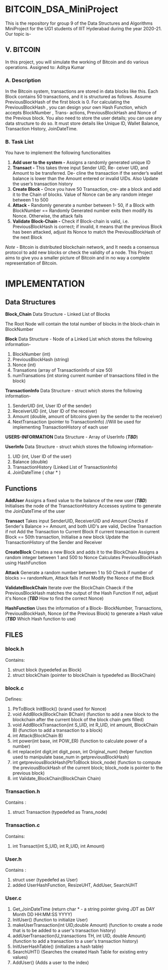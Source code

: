 # BITCOIN_DSA_MiniProject
This is the repository for group 9 of the Data Structures and Algorithms MiniProject for the UG1 students of IIIT Hyderabad during the year 2020-21. Our topic is-

## V. BITCOIN
In this project, you will simulate the working of Bitcoin
and do various operations.
Assigned to: Aditya Kumar



### A. Description
In the Bitcoin system, transactions are stored in data
blocks like this. Each Block contains 50 transactions, and
it is structured as follows.
Assume PreviousBlockHash of the first block is 0. For
calculating the PreviousBlockHash , you can design your
own Hash Function, which accepts BlockNumber , Trans-
actions, PreviousBlockHash and Nonce of the Previous
block.
You also need to store the user details; you can use any
data structure to do so. It must store details like Unique
ID, Wallet Balance, Transaction History, JoinDateTime.



### B. Task List
You have to implement the following functionalities

1. **Add user to the system -** Assigns a randomly
generated unique ID
2. **Transact -** This takes three input Sender UID, Re-
ceiver UID, and Amount to be transferred. De-
cline the transaction if the sender’s wallet balance
is lower than the Amount entered or invalid UIDs.
Also Update the user’s transaction history
3. **Create Block -** Once you have 50 Transaction, cre-
ate a block and add it to the Chain of blocks. Value
of Nonce can be any random integer between 1 to
500
4. **Attack -** Randomly generate a number between 1-
50, if a Block with BlockNumber == Randomly
Generated number exits then modify its Nonce.
Otherwise, the attack fails
5. **Validate Block-Chain -** Check if Block-chain is
valid, i.e. PreviousBlockHash is correct; if invalid,
it means that the previous Block has been attacked,
adjust its Nonce to match the PreviousBlockHash
of the next Block

_Note -_ Bitcoin is distributed blockchain network, and
It needs a consensus protocol to add new blocks or check
the validity of a node. This Project aims to give you
a smaller picture of Bitcoin and in no way a complete
representation of Bitcoin.

# IMPLEMENTATION

## Data Structures

**Block_Chain**
Data Structure - Linked List of Blocks

The Root Node will contain the total number of blocks in the block-chain in BlockNumber

**Block**
Data Structure - Node of a Linked List which stores the following information-
  1. BlockNumber (int)
  2. PreviousBlockHash (string)
  3. Nonce (int)
  4. Transations (array of TransactionInfo of size 50)
  5. numTransations (int storing current number of transactions filled in the block)

**TransactionInfo**
Data Structure - struct which stores the following information-
  1. SenderUID (int, User ID of the sender)
  2. ReceiverUID (int, User ID of the receiver)
  3. Amount (double, amount of bitcoins given by the sender to the receiver)
  4. NextTransaction (pointer to TransactionInfo) //Will be used for implementing TransactionHistory of each user

**USERS-INFORMATION**
Data Structure - Array of UserInfo (***TBD***)

**UserInfo**
Data Structure - struct which stores the following information-
  1. UID (int, User ID of the user)   
  2. Balance (double)
  3. TransactionHistory (Linked List of TransactionInfo)
  4. JoinDateTime ( char * )

## Functions

**AddUser**
Assigns a fixed value to the balance of the new user (***TBD***)
Initialises the node of the TransactionHistory
Accesses systime to generate the JoinDateTime of the user

**Transact**
Takes input SenderUID, ReceiverUID and Amount
Checks if Sender's Balance >= Amount, and both UID's are valid, Decline Transaction if not
Add the Transaction to Current Block
  If current transaction in current Block == 50th transaction, Initialise a new block
Update the TransactionHistory of the Sender and Receiver

**CreateBlock**
Creates a new Block and adds it to the BlockChain
Assigns a random integer between 1 and 500 to Nonce
Calculates PreviousBlockHash using HashFunction

**Attack**
Generate a random number between 1 to 50
Check if number of blocks >= randomNum, Attack fails if not
Modify the Nonce of the Block

**ValidateBlockChain**
Iterate over the BlockChain
Chaeck if the PreviousBlockHash matches the output of the Hash Function
  If not, adjust it's Nonce   (***TBD*** How to find the correct Nonce)
  
**HashFunction**
Uses the information of a Block- BlockNumber, Transactions, PreviousBlockHash, Nonce (of the Previous Block)
to generate a Hash value    (***TBD*** Which Hash function to use)

## FILES

### block.h
Contains:
  1. struct block (typedefed as Block)
  2. struct blockChain (pointer to blockChain is typedefed as BlockChain)
### block.c
Defines:
  1. PtrToBlock InitBlock() (srand used for Nonce)
  2. void AddBlock(BlockChain BChain) (function to add a new block to the blockchain after the current block of the block chain gets filled)
  3. void AddBlockTransaction(int S_UID, int R_UID, int amount, BlockChain B) (function to add a transaction to a block)
  4. int Attack(BlockChain B)
  5. int power(int base, int POW_ER) (function to calculate power of a number)
  6. int replace(int digit,int digit_posn, int Original_num) (helper function used to manipulate base_num in getpreviousBlockHash)
  7. int getpreviousBlockHash(PtrToBlock block_node) (function to compute the previousBlockHash of the current block; block_node is pointer to the previous block)
  8. int Validate_BlockChain(BlockChain Chain)

### Transaction.h
Contains :
 1. struct Transaction (typedefed as Trans_node)
 
### Transaction.c
Contains:
 1. int Transact(int S_UID, int R_UID, int Amount)

### User.h
 Contains :
 1. struct user (typedefed as User)
 2. added UserHashFunction, ResizeUHT, AddUser, SearchUHT

### User.c
 1. Get_JoinDateTime (return char * - a string pointer giving JDT as DAY Month DD HH:MM:SS YYYY)
 2. InitUser() (function to initialize User)
 3. makeUserTransaction(int UID,double Amount) (function to create a node that is to be added to a user's transaction history)
 4. addUserTransaction(U_transactions TH, int UID, double Amount) (function to add a transaction to a user's transaction history)
 5. InitUserHashTable() (initializes a hash table)
 6. SearchUHT() (Searches the created Hash Table for existing entry values)
 7. AddUser() (Adds a user to the index)

